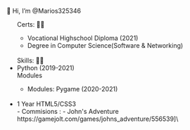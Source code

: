 👋 Hi, I’m @Marios325346
<ul>
    Certs: 👨‍🎓
    <ul>
      <li>Vocational Highschool Diploma (2021)</li>
      <li>Degree in Computer Science(Software & Networking) </li>
    </ul>
    </br>
    Skills: 👨‍🔬
    <li>Python (2019-2021)</li>
      Modules
      <ul>
       <li>Modules: Pygame (2020-2021)</li>
      </ul>
      </br>
     <li>1 Year HTML5/CSS3</li>

</ui>
<!---
Marios325346/Marios325346 is a ✨ special ✨ repository because its `README.md` (this file) appears on your GitHub profile.
You can click the Preview link to take a look at your changes.
--->
-  Commisions :
-  John's Adventure https://gamejolt.com/games/johns_adventure/556539]\
